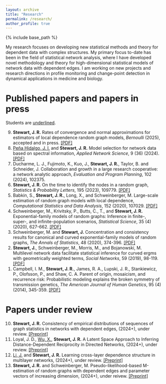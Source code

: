 ```yaml
--- 
layout: archive
title: "Research"
permalink: /research/
author_profile: true
---
```


{% include base_path %}


My research focuses on developing new statistical methods and theory 
for dependent data with complex structures. 
My primary focus to-date has been in the field of statistical network analysis, 
where I have developed novel methodology and theory for high-dimensional statistical models of network data 
with dependent edges.
I am working on new projects and research directions 
in profile monitoring and change-point detection in dynamical applications in medicine and biology.  


Published papers and papers in press
======
Students are <u>underlined</u>.
<ol reversed>
<li>
<b>Stewart, J. R.</b>
Rates of convergence and normal approximations for estimators of local dependence random graph models,
<i>Bernoulli</i> (2025), accepted and in press. <a href="https://jrstew.github.io/files/bernoulli.pdf">[PDF]</a>
</li>
<li>
<u>Peña Hidalgo, J. I.</u> and <b>Stewart, J. R.</b>
Model selection for network data based on spectral information,
<i>Applied Network Science</i>, 9 (36) (2024).
<a href="https://jrstew.github.io/files/ans.pdf">[PDF]</a>
</li>
<li>
Ducharme, L. J., Fujimoto, K., Kuo, J., <b>Stewart, J. R.</b>, Taylor, B. and Schneider, J.
Collaboration and growth in a large research cooperative: a network analytic approach, 
<i>Evaluation and Program Planning</i>, 102 (2024), 102375. 
</li>
<li>
<b>Stewart, J. R.</b> 
On the time to identify the nodes in a random graph,  
<i>Statistics & Probability Letters</i>, 195 (2023), 109779. 
<a href="https://jrstew.github.io/files/spl.pdf">[PDF]</a>
</li>
<li>
Babkin, S., <b> Stewart, J. R.</b>, Long, X., and Schweinberger, M.
Large-scale estimation of random graph models with local dependence, 
<i>Computational Statistics and Data Analysis</i>, 152 (2020), 107029.
<a href="https://jrstew.github.io/files/csda.pdf">[PDF]</a>
</li>
<li>
Schweinberger, M., Krivitsky, P., Butts, C., T., and <b>Stewart, J. R.</b>
Exponential-family models of random graphs: Inference in finite-, super-, and infinite-population scenarios,
<i>Statistical Science</i>, 35 (4) (2020), 627-662.
<a href="https://jrstew.github.io/files/stat_science.pdf">[PDF]</a>
</li>
<li>
Schweinberger, M. and <b>Stewart, J.</b>
Concentration and consistency results for canonical and curved exponential-family models of random graphs,
<i>The Annals of Statistics</i>, 48 (2020), 374-396.
<a href="https://jrstew.github.io/files/aos.pdf">[PDF]</a>
</li>
<li>
<b>Stewart, J.</b>, Schweinberger, M., Morris, M., and Bojanowski, M.
Multilevel network data facilitate statistical inference for curved ergms with geometrically weighted terms,
<i>Social Networks</i>, 59 (2019), 98-119.
<a href="https://jrstew.github.io/files/social_networks.pdf">[PDF]</a>
</li>
<li>
Campbell, I. M., <b>Stewart, J. R.</b>, James, R. A., Lupski, J. R., Stankiewicz, P., Olofsson, P., and Shaw, C. A.
Parent of origin, mosaicism, and recurrence risk: Probabilistic modeling explains the broken symmetry of transmission genetics,
<i>The American Journal of Human Genetics</i>, 95 (4) (2014), 345-359.
<a href="https://jrstew.github.io/files/ajhg.pdf">[PDF]</a>
</li>
</ol>


Papers under review
===========
<ol start="10">
<li>
<b>Stewart, J. R.</b>
Consistency of empirical distributions of sequences of graph statistics in networks with dependent edges, 
(2024+), under review. <a href="https://jrstew.github.io/files/emp_dist.pdf">[Preprint]</a>
</li>
<li>
Loyal, J. D., <u>Wu, X.</u>, <b>Stewart, J. R.</b>
A Latent Space Approach to Inferring Distance-Dependent Reciprocity in Directed Networks, 
(2024+), under review. <a href="https://jrstew.github.io/files/ls_rec.pdf">[Preprint]</a>
</li>
<li>
<u>Li, J.</u> and <b>Stewart, J. R.</b>
Learning cross-layer dependence structure in multilayer networks,
(2024+), under review. <a href="https://jrstew.github.io/files/multi-layer.pdf">[Preprint]</a>
</li>
<li>
<b>Stewart, J. R.</b> and Schweinberger, M.
Pseudo-likelihood-based M-estimation of random graphs with dependent edges and parameter vectors of increasing dimension,  
(2024+), under reivew. <a href="https://jrstew.github.io/files/pl.pdf">[Preprint]</a>
</li>
</ol>


 



